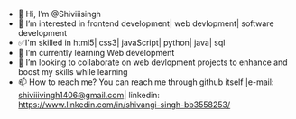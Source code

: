 - 👋 Hi, I’m @Shiviiisingh
- 👀 I’m interested in frontend development| web devlopment| software development
- ✅I'm skilled in html5| css3| javaScript| python| java| sql
- 🌱 I’m currently learning Web development 
- 💞️ I’m looking to collaborate on web devlopment projects to enhance and boost my skills while learning
- 📫 How to reach me? You can reach me through github itself |e-mail: shiviiivingh1406@gmail.com| linkedin: https://www.linkedin.com/in/shivangi-singh-bb3558253/

<!---
Shiviiisingh/Shiviiisingh is a ✨ special ✨ repository because its `README.md` (this file) appears on your GitHub profile.
You can click the Preview link to take a look at your changes.
--->
